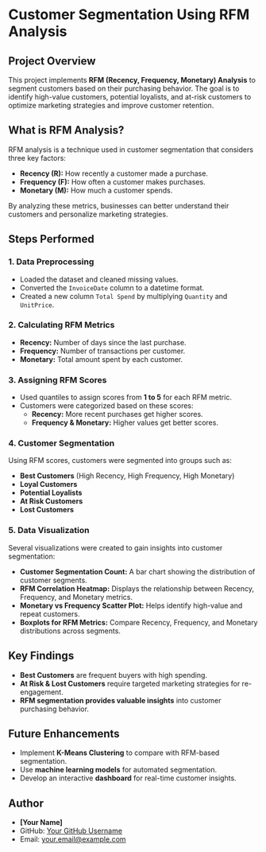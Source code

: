 # Customer Segmentation Using RFM Analysis

## Project Overview
This project implements **RFM (Recency, Frequency, Monetary) Analysis** to segment customers based on their purchasing behavior. The goal is to identify high-value customers, potential loyalists, and at-risk customers to optimize marketing strategies and improve customer retention.

## What is RFM Analysis?
RFM analysis is a technique used in customer segmentation that considers three key factors:
- **Recency (R):** How recently a customer made a purchase.
- **Frequency (F):** How often a customer makes purchases.
- **Monetary (M):** How much a customer spends.

By analyzing these metrics, businesses can better understand their customers and personalize marketing strategies.

## Steps Performed

### 1. Data Preprocessing
- Loaded the dataset and cleaned missing values.
- Converted the `InvoiceDate` column to a datetime format.
- Created a new column `Total Spend` by multiplying `Quantity` and `UnitPrice`.

### 2. Calculating RFM Metrics
- **Recency:** Number of days since the last purchase.
- **Frequency:** Number of transactions per customer.
- **Monetary:** Total amount spent by each customer.

### 3. Assigning RFM Scores
- Used quantiles to assign scores from **1 to 5** for each RFM metric.
- Customers were categorized based on these scores:
  - **Recency:** More recent purchases get higher scores.
  - **Frequency & Monetary:** Higher values get better scores.

### 4. Customer Segmentation
Using RFM scores, customers were segmented into groups such as:
- **Best Customers** (High Recency, High Frequency, High Monetary)
- **Loyal Customers**
- **Potential Loyalists**
- **At Risk Customers**
- **Lost Customers**

### 5. Data Visualization
Several visualizations were created to gain insights into customer segmentation:
- **Customer Segmentation Count:** A bar chart showing the distribution of customer segments.
- **RFM Correlation Heatmap:** Displays the relationship between Recency, Frequency, and Monetary metrics.
- **Monetary vs Frequency Scatter Plot:** Helps identify high-value and repeat customers.
- **Boxplots for RFM Metrics:** Compare Recency, Frequency, and Monetary distributions across segments.

## Key Findings
- **Best Customers** are frequent buyers with high spending.
- **At Risk & Lost Customers** require targeted marketing strategies for re-engagement.
- **RFM segmentation provides valuable insights** into customer purchasing behavior.

## Future Enhancements
- Implement **K-Means Clustering** to compare with RFM-based segmentation.
- Use **machine learning models** for automated segmentation.
- Develop an interactive **dashboard** for real-time customer insights.

## Author
- **[Your Name]**
- GitHub: [Your GitHub Username](https://github.com/your-github-username)
- Email: your.email@example.com

